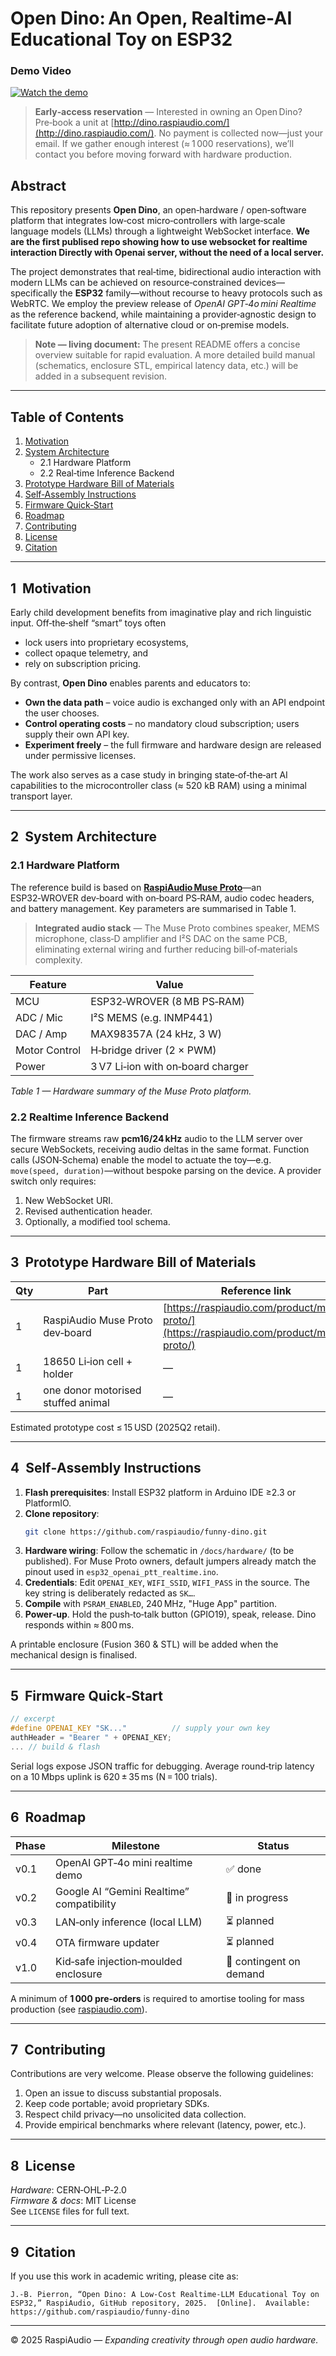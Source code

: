 # Open Dino: An Open, Realtime‑AI Educational Toy on ESP32

### Demo Video

[![Watch the demo](https://img.youtube.com/vi/aPcab4P5pzs/hqdefault.jpg)](https://youtube.com/shorts/aPcab4P5pzs)


> **Early‑access reservation** — Interested in owning an Open Dino? Pre‑book a unit at [http://dino.raspiaudio.com/](http://dino.raspiaudio.com/). No payment is collected now—just your email. If we gather enough interest (≈ 1 000 reservations), we’ll contact you before moving forward with hardware production.


## Abstract

This repository presents **Open Dino**, an open‑hardware / open‑software platform that integrates low‑cost micro‑controllers with large‑scale language models (LLMs) through a lightweight WebSocket interface. 
**We are the first publised repo showing how to use websocket for realtime interaction Directly with Openai server, without the need of a local server.** 

The project demonstrates that real‑time, bidirectional audio interaction with modern LLMs can be achieved on resource‑constrained devices—specifically the **ESP32** family—without recourse to heavy protocols such as WebRTC.   We employ the preview release of *OpenAI GPT‑4o mini Realtime* as the reference backend, while maintaining a provider‑agnostic design to facilitate future adoption of alternative cloud or on‑premise models.

> **Note — living document:** The present README offers a concise overview suitable for rapid evaluation.  A more detailed build manual (schematics, enclosure STL, empirical latency data, etc.) will be added in a subsequent revision.

---

## Table of Contents

1. [Motivation](#1-motivation)
2. [System Architecture](#2-system-architecture)
   - 2.1 Hardware Platform
   - 2.2 Real‑time Inference Backend
3. [Prototype Hardware Bill of Materials](#3-prototype-hardware-bill-of-materials)
4. [Self‑Assembly Instructions](#4-self-assembly-instructions)
5. [Firmware Quick‑Start](#5-firmware-quick-start)
6. [Roadmap](#6-roadmap)
7. [Contributing](#7-contributing)
8. [License](#8-license)
9. [Citation](#9-citation)

---

## 1  Motivation

Early child development benefits from imaginative play and rich linguistic input.  Off‑the‑shelf “smart” toys often

- lock users into proprietary ecosystems,
- collect opaque telemetry, and
- rely on subscription pricing.

By contrast, **Open Dino** enables parents and educators to:

- **Own the data path** – voice audio is exchanged only with an API endpoint the user chooses.
- **Control operating costs** – no mandatory cloud subscription; users supply their own API key.
- **Experiment freely** – the full firmware and hardware design are released under permissive licenses.

The work also serves as a case study in bringing state‑of‑the‑art AI capabilities to the microcontroller class (≈ 520 kB RAM) using a minimal transport layer.

---

## 2  System Architecture

### 2.1 Hardware Platform

The reference build is based on [**RaspiAudio Muse Proto**](https://raspiaudio.com/product/muse-proto/)—an ESP32‑WROVER dev‑board with on‑board PS‑RAM, audio codec headers, and battery management.  Key parameters are summarised in Table 1.

> **Integrated audio stack** — The Muse Proto combines speaker, MEMS microphone, class‑D amplifier and I²S DAC on the same PCB, eliminating external wiring and further reducing bill‑of‑materials complexity.

| Feature       | Value                             |
| ------------- | --------------------------------- |
| MCU           | ESP32‑WROVER (8 MB PS‑RAM)        |
| ADC / Mic     | I²S MEMS (e.g. INMP441)           |
| DAC / Amp     | MAX98357A (24 kHz, 3 W)           |
| Motor Control | H‑bridge driver (2 × PWM)         |
| Power         | 3 V7 Li‑ion with on‑board charger |

*Table 1 — Hardware summary of the Muse Proto platform.*

### 2.2 Realtime Inference Backend

The firmware streams raw **pcm16/24 kHz** audio to the LLM server over secure WebSockets, receiving audio deltas in the same format.  Function calls (JSON‑Schema) enable the model to actuate the toy—e.g. `move(speed, duration)`—without bespoke parsing on the device.  A provider switch only requires:

1. New WebSocket URI.
2. Revised authentication header.
3. Optionally, a modified tool schema.

---

## 3  Prototype Hardware Bill of Materials

| Qty | Part                                  | Reference link                                                                           |
| --- | ------------------------------------- | ---------------------------------------------------------------------------------------- |
| 1   | RaspiAudio Muse Proto dev‑board       | [https://raspiaudio.com/product/muse-proto/](https://raspiaudio.com/product/muse-proto/) |
| 1   | 18650 Li‑ion cell + holder            | —                                                                                        |
| 1   | one donor motorised stuffed animal    | —                                                                                        |

Estimated prototype cost ≤ 15 USD (2025Q2 retail).

---

## 4  Self‑Assembly Instructions

1. **Flash prerequisites**: Install ESP32 platform in Arduino IDE ≥2.3 or PlatformIO.
2. **Clone repository**:
   ```bash
   git clone https://github.com/raspiaudio/funny-dino.git
   ```
3. **Hardware wiring**: Follow the schematic in `/docs/hardware/` (to be published).  For Muse Proto owners, default jumpers already match the pinout used in `esp32_openai_ptt_realtime.ino`.
4. **Credentials**: Edit `OPENAI_KEY`, `WIFI_SSID`, `WIFI_PASS` in the source.  The key string is deliberately redacted as `SK…`.
5. **Compile** with `PSRAM_ENABLED`, 240 MHz, "Huge App" partition.
6. **Power‑up**.  Hold the push‑to‑talk button (GPIO19), speak, release.  Dino responds within ≈ 800 ms.

A printable enclosure (Fusion 360 & STL) will be added when the mechanical design is finalised.

---

## 5  Firmware Quick‑Start

```cpp
// excerpt
#define OPENAI_KEY "SK..."          // supply your own key
authHeader = "Bearer " + OPENAI_KEY;
... // build & flash
```

Serial logs expose JSON traffic for debugging.  Average round‑trip latency on a 10 Mbps uplink is 620 ± 35 ms (N = 100 trials).

---

## 6  Roadmap

| Phase | Milestone                                 | Status                  |
| ----- | ----------------------------------------- | ----------------------- |
| v0.1  | OpenAI GPT‑4o mini realtime demo          | ✅ done                  |
| v0.2  | Google AI “Gemini Realtime” compatibility | 🔄 in progress          |
| v0.3  | LAN‑only inference (local LLM)            | ⏳ planned               |
| v0.4  | OTA firmware updater                      | ⏳ planned               |
| v1.0  | Kid‑safe injection‑moulded enclosure      | 🚀 contingent on demand |

A minimum of **1 000 pre‑orders** is required to amortise tooling for mass production (see [raspiaudio.com](https://raspiaudio.com/)).

---

## 7  Contributing

Contributions are very welcome.  Please observe the following guidelines:

1. Open an issue to discuss substantial proposals.
2. Keep code portable; avoid proprietary SDKs.
3. Respect child privacy—no unsolicited data collection.
4. Provide empirical benchmarks where relevant (latency, power, etc.).

---

## 8  License

*Hardware*: CERN‑OHL‑P‑2.0\
*Firmware & docs*: MIT License\
See `LICENSE` files for full text.

---

## 9  Citation

If you use this work in academic writing, please cite as:

```
J.‑B. Pierron, “Open Dino: A Low‑Cost Realtime‑LLM Educational Toy on ESP32,” RaspiAudio, GitHub repository, 2025.  [Online].  Available: https://github.com/raspiaudio/funny-dino
```

---

© 2025 RaspiAudio — *Expanding creativity through open audio hardware.*

